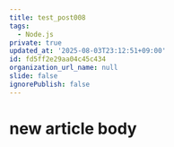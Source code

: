 ```yaml
---
title: test_post008
tags:
  - Node.js
private: true
updated_at: '2025-08-03T23:12:51+09:00'
id: fd5ff2e29aa04c45c434
organization_url_name: null
slide: false
ignorePublish: false
---
```

# new article body
